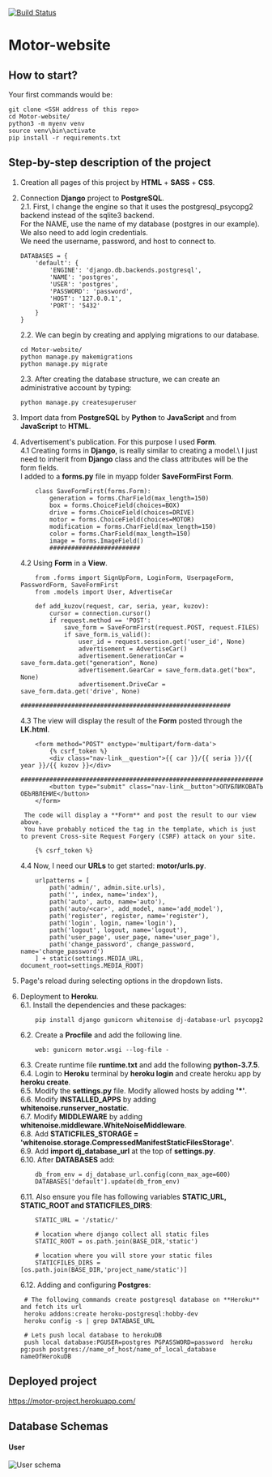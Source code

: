 [![Build Status](https://travis-ci.org/sergiishevchenko/Motor-project.svg?branch=master)](https://travis-ci.org/sergiishevchenko/Motor-project)
# Motor-website

## How to start?
Your first commands would be:
```
git clone <SSH address of this repo>
cd Motor-website/
python3 -m myenv venv
source venv\bin\activate
pip install -r requirements.txt
```
## Step-by-step description of the project
1. Creation all pages of this project by **HTML** + **SASS** + **CSS**.
2. Connection **Django** project to **PostgreSQL**.\
    2.1. First, I change the engine so that it uses the postgresql_psycopg2 backend instead of the sqlite3 backend.\
        For the NAME, use the name of my  database (postgres in our example). We also need to add login credentials.\
        We need the username, password, and host to connect to.
    ```
    DATABASES = {
        'default': {
            'ENGINE': 'django.db.backends.postgresql',
            'NAME': 'postgres',
            'USER': 'postgres',
            'PASSWORD': 'password',
            'HOST': '127.0.0.1',
            'PORT': '5432'
        }
    }
    ```
    2.2. We can begin by creating and applying migrations to our database.
    ```
    cd Motor-website/
    python manage.py makemigrations
    python manage.py migrate
    ```
    2.3. After creating the database structure, we can create an administrative account by typing:
    ```
    python manage.py createsuperuser
    ```
3. Import data from **PostgreSQL** by **Python** to **JavaScript** and from **JavaScript** to **HTML**.
4. Advertisement's publication. For this purpose I used **Form**.\
    4.1 Creating forms in **Django**, is really similar to creating a model.\ 
        I just need to inherit from **Django** class and the class attributes will be the form fields.\
        I added to a **forms.py** file in myapp folder **SaveFormFirst Form**.
    ```
        class SaveFormFirst(forms.Form):
            generation = forms.CharField(max_length=150)
            box = forms.ChoiceField(choices=BOX)
            drive = forms.ChoiceField(choices=DRIVE)
            motor = forms.ChoiceField(choices=MOTOR)
            modification = forms.CharField(max_length=150)
            color = forms.CharField(max_length=150)
            image = forms.ImageField()
            #########################
    ```
    4.2 Using **Form** in a **View**.
    ```
        from .forms import SignUpForm, LoginForm, UserpageForm, PasswordForm, SaveFormFirst
        from .models import User, AdvertiseCar

        def add_kuzov(request, car, seria, year, kuzov):
            cursor = connection.cursor()
            if request.method == 'POST':
                save_form = SaveFormFirst(request.POST, request.FILES)
                if save_form.is_valid():
                    user_id = request.session.get('user_id', None)
                    advertisement = AdvertiseCar()
                    advertisement.GenerationCar = save_form.data.get("generation", None)
                    advertisement.GearCar = save_form.data.get("box", None)
                    advertisement.DriveCar = save_form.data.get('drive', None)
                    ##########################################################
    ```
    4.3 The view will display the result of the **Form** posted through the **LK.html**.
    ```
        <form method="POST" enctype='multipart/form-data'>
            {% csrf_token %}
            <div class="nav-link__question">{{ car }}/{{ seria }}/{{ year }}/{{ kuzov }}</div>
            ###############################################################################
            <button type="submit" class="nav-link__button">ОПУБЛИКОВАТЬ ОБЪЯВЛЕНИЕ</button>
        </form>
    ```

        The code will display a **Form** and post the result to our view above. 
        You have probably noticed the tag in the template, which is just to prevent Cross-site Request Forgery (CSRF) attack on your site.

    ```
        {% csrf_token %}
    ```
    4.4 Now, I need our **URLs** to get started: **motor/urls.py**.
    ```
        urlpatterns = [
            path('admin/', admin.site.urls),
            path('', index, name='index'),
            path('auto', auto, name='auto'),
            path('auto/<car>', add_model, name='add_model'),
            path('register', register, name='register'),
            path('login', login, name='login'),
            path('logout', logout, name='logout'),
            path('user_page', user_page, name='user_page'),
            path('change_password', change_password, name='change_password')
        ] + static(settings.MEDIA_URL, document_root=settings.MEDIA_ROOT)
    ```
5. Page's reload during selecting options in the dropdown lists.
6. Deployment to **Heroku**.\
    6.1. Install the dependencies and these packages: 
    ```
        pip install django gunicorn whitenoise dj-database-url psycopg2
    ```
    6.2. Create a **Procfile** and add the following line.
    ```
        web: gunicorn motor.wsgi --log-file -
    ```
    6.3. Create runtime file **runtime.txt** and add the following **python-3.7.5**.\
    6.4. Login to **Heroku** terminal by **heroku login** and create heroku app by **heroku create**.\
    6.5. Modify the **settings.py** file. Modify allowed hosts by adding **'*'**.\
    6.6. Modify **INSTALLED_APPS** by adding **whitenoise.runserver_nostatic**.\
    6.7. Modify **MIDDLEWARE** by adding **whitenoise.middleware.WhiteNoiseMiddleware**.\
    6.8. Add **STATICFILES_STORAGE = 'whitenoise.storage.CompressedManifestStaticFilesStorage'**.\
    6.9. Add **import dj_database_url** at the top of **settings.py**.\
    6.10. After **DATABASES** add:
    ```
        db_from_env = dj_database_url.config(conn_max_age=600)
        DATABASES['default'].update(db_from_env)
    ```
    6.11. Also ensure you file has following variables **STATIC_URL, STATIC_ROOT and STATICFILES_DIRS**:
    ```
        STATIC_URL = '/static/'

        # location where django collect all static files
        STATIC_ROOT = os.path.join(BASE_DIR,'static')

        # location where you will store your static files
        STATICFILES_DIRS = [os.path.join(BASE_DIR,'project_name/static')]
    ```
    6.12. Adding and configuring **Postgres**:

        # The following commands create postgresql database on **Heroku** and fetch its url
        heroku addons:create heroku-postgresql:hobby-dev
        heroku config -s | grep DATABASE_URL
        
        # Lets push local database to herokuDB
        push local database:PGUSER=postgres PGPASSWORD=password  heroku pg:push postgres://name_of_host/name_of_local_database nameOfHerokuDB
        

## Deployed project
https://motor-project.herokuapp.com/

## Database Schemas

#### User
![User schema](https://github.com/SimonOsipov/Motor-website/blob/dev/Support%20material/User%20DB%20schema.jpeg)